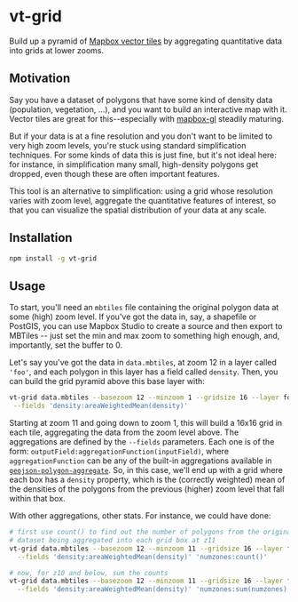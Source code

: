 # vt-grid
Build up a pyramid of [Mapbox vector
tiles](https://github.com/mapbox/vector-tile-spec) by aggregating quantitative
data into grids at lower zooms.

## Motivation

Say you have a dataset of polygons that have some kind of density data
(population, vegetation, ...), and you want to build an interactive map with
it.  Vector tiles are great for this--especially with
[mapbox-gl](https://github.com/mapbox/mapbox-gl-js) steadily maturing.

But if your data is at a fine resolution and you don't want to be limited to
very high zoom levels, you're stuck using standard simplification techniques.
For some kinds of data this is just fine, but it's not ideal here: for
instance, in simplification many small, high-density polygons get dropped, even
though these are often important features.

This tool is an alternative to simplification: using a grid whose resolution
varies with zoom level, aggregate the quantitative features of interest, so
that you can visualize the spatial distribution of your data at any scale.


## Installation

```sh
npm install -g vt-grid
```


## Usage

To start, you'll need an `mbtiles` file containing the original polygon data at
some (high) zoom level.  If you've got the data in, say, a shapefile or
PostGIS, you can use Mapbox Studio to create a source and then export to
MBTiles -- just set the min and max zoom to something high enough, and,
importantly, set the buffer to 0.

Let's say you've got the data in `data.mbtiles`, at zoom 12 in a layer called
`'foo'`, and each polygon in this layer has a field called `density`. Then, you
can build the grid pyramid above this base layer with:

```sh
vt-grid data.mbtiles --basezoom 12 --minzoom 1 --gridsize 16 --layer foo \
 --fields 'density:areaWeightedMean(density)'
```

Starting at zoom 11 and going down to zoom 1, this will build a 16x16 grid in
each tile, aggregating the data from the zoom level above.  The aggregations
are defined by the `--fields` parameters.  Each one is of the form:
`outputField:aggregationFunction(inputField)`, where `aggregationFunction` can
be any of the built-in aggregations available in
[`geojson-polygon-aggregate`](https://github.com/anandthakker/geojson-polygon-aggregate).
So, in this case, we'll end up with a grid where each box has a `density`
property, which is the (correctly weighted) mean of the densities of the
polygons from the previous (higher) zoom level that fall within that box.

With other aggregations, other stats.  For instance, we could have done:

```sh
# first use count() to find out the number of polygons from the original
# dataset being aggregated into each grid box at z11
vt-grid data.mbtiles --basezoom 12 --minzoom 11 --gridsize 16 --layer foo \
  --fields 'density:areaWeightedMean(density)' 'numzones:count()'

# now, for z10 and below, sum the counts
vt-grid data.mbtiles --basezoom 12 --minzoom 11 --gridsize 16 --layer foo \
  --fields 'density:areaWeightedMean(density)' 'numzones:sum(numzones)'
```

